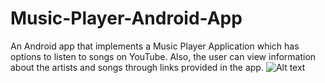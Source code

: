 # Music-Player-Android-App
An Android app that implements a Music Player Application which has options to listen to songs on YouTube. Also, the user can view information about the artists and songs through links provided in the app.
![Alt text](/relative/path/to/one.jpg?raw=true "Home Screen")
